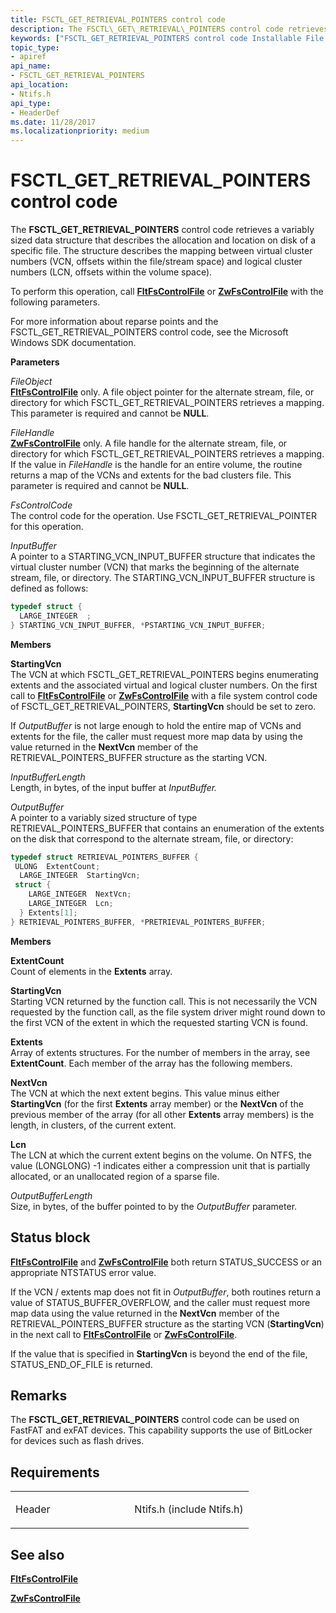 ```yaml
---
title: FSCTL_GET_RETRIEVAL_POINTERS control code
description: The FSCTL\_GET\_RETRIEVAL\_POINTERS control code retrieves a variably sized data structure that describes the allocation and location on disk of a specific file.
keywords: ["FSCTL_GET_RETRIEVAL_POINTERS control code Installable File System Drivers"]
topic_type:
- apiref
api_name:
- FSCTL_GET_RETRIEVAL_POINTERS
api_location:
- Ntifs.h
api_type:
- HeaderDef
ms.date: 11/28/2017
ms.localizationpriority: medium
---
```


# FSCTL\_GET\_RETRIEVAL\_POINTERS control code


The **FSCTL\_GET\_RETRIEVAL\_POINTERS** control code retrieves a variably sized data structure that describes the allocation and location on disk of a specific file. The structure describes the mapping between virtual cluster numbers (VCN, offsets within the file/stream space) and logical cluster numbers (LCN, offsets within the volume space).

To perform this operation, call [**FltFsControlFile**](/windows-hardware/drivers/ddi/fltkernel/nf-fltkernel-fltfscontrolfile) or [**ZwFsControlFile**](/previous-versions/ff566462(v=vs.85)) with the following parameters.

For more information about reparse points and the FSCTL\_GET\_RETRIEVAL\_POINTERS control code, see the Microsoft Windows SDK documentation.

**Parameters**

<a href="" id="fileobject"></a>*FileObject*  
[**FltFsControlFile**](/windows-hardware/drivers/ddi/fltkernel/nf-fltkernel-fltfscontrolfile) only. A file object pointer for the alternate stream, file, or directory for which FSCTL\_GET\_RETRIEVAL\_POINTERS retrieves a mapping. This parameter is required and cannot be **NULL**.

<a href="" id="filehandle"></a>*FileHandle*  
[**ZwFsControlFile**](/previous-versions/ff566462(v=vs.85)) only. A file handle for the alternate stream, file, or directory for which FSCTL\_GET\_RETRIEVAL\_POINTERS retrieves a mapping. If the value in *FileHandle* is the handle for an entire volume, the routine returns a map of the VCNs and extents for the bad clusters file. This parameter is required and cannot be **NULL**.

<a href="" id="fscontrolcode"></a>*FsControlCode*  
The control code for the operation. Use FSCTL\_GET\_RETRIEVAL\_POINTER for this operation.

<a href="" id="inputbuffer"></a>*InputBuffer*  
A pointer to a STARTING\_VCN\_INPUT\_BUFFER structure that indicates the virtual cluster number (VCN) that marks the beginning of the alternate stream, file, or directory. The STARTING\_VCN\_INPUT\_BUFFER structure is defined as follows:

```cpp
typedef struct {
  LARGE_INTEGER  ;
} STARTING_VCN_INPUT_BUFFER, *PSTARTING_VCN_INPUT_BUFFER;
```

**Members**

<a href="" id="startingvcn"></a>**StartingVcn**  
The VCN at which FSCTL\_GET\_RETRIEVAL\_POINTERS begins enumerating extents and the associated virtual and logical cluster numbers. On the first call to [**FltFsControlFile**](/windows-hardware/drivers/ddi/fltkernel/nf-fltkernel-fltfscontrolfile) or [**ZwFsControlFile**](/previous-versions/ff566462(v=vs.85)) with a file system control code of FSCTL\_GET\_RETRIEVAL\_POINTERS, **StartingVcn** should be set to zero.

If *OutputBuffer* is not large enough to hold the entire map of VCNs and extents for the file, the caller must request more map data by using the value returned in the **NextVcn** member of the RETRIEVAL\_POINTERS\_BUFFER structure as the starting VCN.

<a href="" id="inputbufferlength"></a>*InputBufferLength*  
Length, in bytes, of the input buffer at *InputBuffer.*

<a href="" id="outputbuffer"></a>*OutputBuffer*  
A pointer to a variably sized structure of type RETRIEVAL\_POINTERS\_BUFFER that contains an enumeration of the extents on the disk that correspond to the alternate stream, file, or directory:

```cpp
typedef struct RETRIEVAL_POINTERS_BUFFER {
 ULONG  ExtentCount;
  LARGE_INTEGER  StartingVcn;
 struct {
    LARGE_INTEGER  NextVcn;
    LARGE_INTEGER  Lcn;
  } Extents[1];
} RETRIEVAL_POINTERS_BUFFER, *PRETRIEVAL_POINTERS_BUFFER;
```

**Members**

<a href="" id="extentcount"></a>**ExtentCount**  
Count of elements in the **Extents** array.

<a href="" id="startingvcn"></a>**StartingVcn**  
Starting VCN returned by the function call. This is not necessarily the VCN requested by the function call, as the file system driver might round down to the first VCN of the extent in which the requested starting VCN is found.

<a href="" id="extents-"></a>**Extents**   
Array of extents structures. For the number of members in the array, see **ExtentCount**. Each member of the array has the following members.

<a href="" id="nextvcn"></a>**NextVcn**  
The VCN at which the next extent begins. This value minus either **StartingVcn** (for the first **Extents** array member) or the **NextVcn** of the previous member of the array (for all other **Extents** array members) is the length, in clusters, of the current extent.

<a href="" id="lcn"></a>**Lcn**  
The LCN at which the current extent begins on the volume. On NTFS, the value (LONGLONG) -1 indicates either a compression unit that is partially allocated, or an unallocated region of a sparse file.

<a href="" id="outputbufferlength"></a>*OutputBufferLength*  
Size, in bytes, of the buffer pointed to by the *OutputBuffer* parameter.

Status block
------------

[**FltFsControlFile**](/windows-hardware/drivers/ddi/fltkernel/nf-fltkernel-fltfscontrolfile) and [**ZwFsControlFile**](/previous-versions/ff566462(v=vs.85)) both return STATUS\_SUCCESS or an appropriate NTSTATUS error value.

If the VCN / extents map does not fit in *OutputBuffer*, both routines return a value of STATUS\_BUFFER\_OVERFLOW, and the caller must request more map data using the value returned in the **NextVcn** member of the RETRIEVAL\_POINTERS\_BUFFER structure as the starting VCN (**StartingVcn**) in the next call to [**FltFsControlFile**](/windows-hardware/drivers/ddi/fltkernel/nf-fltkernel-fltfscontrolfile) or [**ZwFsControlFile**](/previous-versions/ff566462(v=vs.85)).

If the value that is specified in **StartingVcn** is beyond the end of the file, STATUS\_END\_OF\_FILE is returned.

Remarks
-------

The **FSCTL\_GET\_RETRIEVAL\_POINTERS** control code can be used on FastFAT and exFAT devices. This capability supports the use of BitLocker for devices such as flash drives.

Requirements
------------

<table>
<colgroup>
<col width="50%" />
<col width="50%" />
</colgroup>
<tbody>
<tr class="odd">
<td align="left"><p>Header</p></td>
<td align="left">Ntifs.h (include Ntifs.h)</td>
</tr>
</tbody>
</table>

## See also


[**FltFsControlFile**](/windows-hardware/drivers/ddi/fltkernel/nf-fltkernel-fltfscontrolfile)

[**ZwFsControlFile**](/previous-versions/ff566462(v=vs.85))

 

